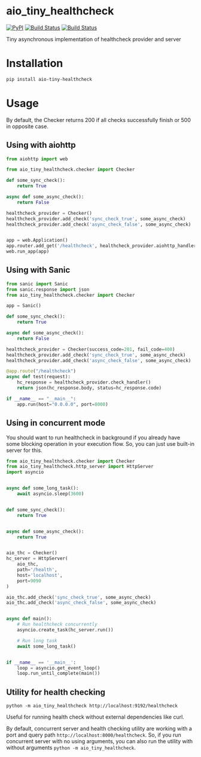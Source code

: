 # aio_tiny_healthcheck
[![PyPI](https://img.shields.io/pypi/v/aio_tiny_healthcheck.svg)](https://github.com/nabrosimoff/aio_tiny_healthcheck)
[![Build Status](https://travis-ci.org/nabrosimoff/aio_tiny_healthcheck.svg?branch=master)](https://travis-ci.org/nabrosimoff/aio_tiny_healthcheck)
[![Build Status](https://travis-ci.org/nabrosimoff/aio_tiny_healthcheck.svg?branch=develop)](https://travis-ci.org/nabrosimoff/aio_tiny_healthcheck)

Tiny asynchronous implementation of healthcheck provider and server

# Installation

```bash
pip install aio-tiny-healthcheck
```

# Usage
By default, the Checker returns 200 if all checks successfully finish or 500 in opposite case.

## Using with aiohttp
```python
from aiohttp import web

from aio_tiny_healthcheck.checker import Checker

def some_sync_check():
    return True

async def some_async_check():
    return False

healthcheck_provider = Checker()
healthcheck_provider.add_check('sync_check_true', some_async_check)
healthcheck_provider.add_check('async_check_false', some_async_check)


app = web.Application()
app.router.add_get('/healthcheck', healthcheck_provider.aiohttp_handler)
web.run_app(app)
```

## Using with Sanic
```python
from sanic import Sanic
from sanic.response import json
from aio_tiny_healthcheck.checker import Checker

app = Sanic()

def some_sync_check():
    return True

async def some_async_check():
    return False

healthcheck_provider = Checker(success_code=201, fail_code=400)
healthcheck_provider.add_check('sync_check_true', some_async_check)
healthcheck_provider.add_check('async_check_false', some_async_check)

@app.route("/healthcheck")
async def test(request):
    hc_response = healthcheck_provider.check_handler()
    return json(hc_response.body, status=hc_response.code)

if __name__ == "__main__":
    app.run(host="0.0.0.0", port=8000)
```

## Using in concurrent mode
You should want to run healthcheck in background if you already have some blocking operation in your execution flow.
So, you can just use built-in server for this.

```python 
from aio_tiny_healthcheck.checker import Checker
from aio_tiny_healthcheck.http_server import HttpServer
import asyncio


async def some_long_task():
    await asyncio.sleep(3600)


def some_sync_check():
    return True


async def some_async_check():
    return True


aio_thc = Checker()
hc_server = HttpServer(
    aio_thc,
    path='/health',
    host='localhost',
    port=9090
)

aio_thc.add_check('sync_check_true', some_async_check)
aio_thc.add_check('async_check_false', some_async_check)


async def main():
    # Run healthcheck concurrently
    asyncio.create_task(hc_server.run())

    # Run long task
    await some_long_task()


if __name__ == '__main__':
    loop = asyncio.get_event_loop()
    loop.run_until_complete(main())

```

## Utility for health checking

```
python -m aio_tiny_healthcheck http://localhost:9192/healthcheck
```

Useful for running health check without external dependencies like curl.

By default, concurrent server and health checking utility are working
with a port and query path `http://localhost:8000/healthcheck`.
So, if you run concurrent server with no using arguments, you can also run the utility
with without arguments `python -m aio_tiny_healthcheck`.
